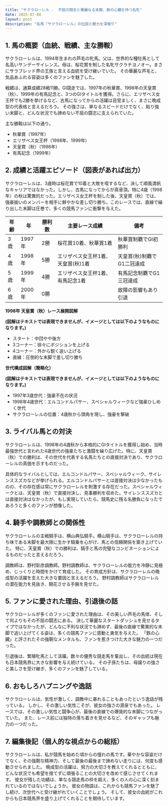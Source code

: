 ```yaml
---
title: "サクラローレル -  不屈の闘志と華麗なる末脚、鉄の心臓を持つ名牝"
date: 2025-07-08
layout: post
description: "名馬『サクラローレル』の伝説と魅力を深堀り"
---
```


## 1. 馬の概要（血統、戦績、主な勝鞍）

サクラローレルは、1994年生まれの芦毛の牝馬。父は、世界的な種牡馬として名高いサンデーサイレンス。母は、桜花賞を制した名牝サクラチヨノオー。まさにサラブレッド界の王族と言える血統を受け継いでいた。  その華麗な芦毛と、気品あふれる容姿は多くのファンを魅了した。

戦績は、通算成績28戦11勝。GI競走では、1997年の秋華賞、1998年の天皇賞（秋）、1999年の有馬記念と、3つのGIタイトルを獲得。さらに、エリザベス女王杯でも2勝を挙げるなど、古馬になってからの活躍は目覚ましく、まさに晩成型の代表格と言えるだろう。  その強さは、単なるスピードだけでなく、粘り強い末脚と、どんな状況でも諦めない不屈の闘志に支えられていた。

主な勝鞍は以下の通り。

* 秋華賞（1997年）
* エリザベス女王杯（1998年、1999年）
* 天皇賞（秋）（1998年）
* 有馬記念（1999年）


## 2. 成績と活躍エピソード（図表があれば出力）

サクラローレルは、3歳時は桜花賞で10着と大敗を喫するなど、決して順風満帆なキャリアではなかった。しかし、古馬になってからが真骨頂。特に4歳（1998年）の秋は驚異的だった。エリザベス女王杯を制した後、天皇賞（秋）では、強豪揃いのメンバーを相手に鮮やかな差し切り勝ち。このレースでは、直線で繰り出した末脚は圧巻で、多くの競馬ファンに衝撃を与えた。

| 年齢 | 年 | 勝利数 | 主要レース成績 | 備考 |
|---|---|---|---|---|
| 3歳 | 1997年 | 2勝 | 桜花賞10着、秋華賞1着 | 秋華賞制覇でGI初勝利 |
| 4歳 | 1998年 | 5勝 | エリザベス女王杯1着、天皇賞(秋)1着 | 天皇賞(秋)制覇でG1二冠達成 |
| 5歳 | 1999年 | 4勝 | エリザベス女王杯1着、有馬記念1着 | 有馬記念制覇でG1三冠達成 |
| 6歳 | 2000年 | 0勝 |  | 故障の影響もあり引退 |


**1998年 天皇賞（秋）レース展開図解**

**(図解はテキストでは表現できませんが、イメージとしては以下のようなものになります。)**

* スタート：中団やや後方
* 3コーナー：徐々にポジションを上げる
* 4コーナー：外から鋭く追い上げる
* 直線：圧倒的な末脚で差し切り勝ち


**世代構成図解（簡略化）**

**(図解はテキストでは表現できませんが、イメージとしては以下のようなものになります。)**

* 1997年3歳世代：強豪不在の状況
* 1998年4歳世代：エルコンドルパサー、スペシャルウィークなど強豪ひしめく世代
* サクラローレルの位置：4歳秋から頭角を現し、強豪を撃破


## 3. ライバル馬との対決

サクラローレルは、1998年の4歳秋から本格的にGIタイトルを獲得し始め、当時最強世代と言われた4歳世代の強豪たちと激闘を繰り広げた。特に、天皇賞（秋）での勝利は、その世代を代表する名馬たちとの直接対決であり、サクラローレルの真価を示すものだった。

具体的なライバルとしては、エルコンドルパサー、スペシャルウィーク、サイレンススズカなどが挙げられる。エルコンドルパサーとは直接対決は少なかったものの、その存在感は常にサクラローレルを刺激する存在だった。スペシャルウィークとは、天皇賞（秋）で直接対決し、見事勝利を収めた。サイレンススズカとは直接対決はなかったが、もし実現していたら、競馬史に残る名勝負になったであろうと多くのファンが想像した。


## 4. 騎手や調教師との関係性

サクラローレルの主戦騎手は、横山典弘騎手。横山騎手は、サクラローレルの持ち味である末脚を最大限に生かす騎乗を心がけ、馬との信頼関係を築き上げていた。  特に、天皇賞（秋）での勝利は、騎手と馬の完璧なコンビネーションによるものだったと言えるだろう。

調教師は、野村彰彦調教師。野村調教師は、サクラローレルの能力を冷静に見極め、じっくりと時間をかけて育成した。  その育成方針は、サクラローレルの晩成型の活躍を支えた大きな要因と言えるだろう。  野村調教師はサクラローレルの潜在能力を見抜き、開花させる手腕を見せた。


## 5. ファンに愛された理由、引退後の話

サクラローレルが多くのファンに愛された理由は、その美しい芦毛の馬体、そして何よりもその不屈の闘志にある。  決して華麗なスタートダッシュを見せるタイプではなかったが、どんなに不利な状況でも諦めず、最後の直線で驚異的な末脚で追い上げてくる姿は、多くの競馬ファンに感動と勇気を与えた。  「鉄の心臓」と評されたその強靭なメンタルも、ファンを惹きつけた大きな魅力の一つだった。

引退後は、繁殖牝馬として活躍。数々の優秀な競走馬を輩出し、その血統は現在も日本競馬界に大きな影響を与え続けている。  その子孫たちは、母譲りの強さと美しさを受け継ぎ、多くのファンを魅了している。


## 6. おもしろハプニングや逸話

サクラローレルは、気性が激しく、調教中に暴れることもあったという逸話が残っている。  しかし、その激しい気性こそが、彼女の強さの源泉でもあった。  レースでは、その激しい気性と闘争心が、最後の直線での爆発的な末脚につながっていた。  また、レース前には独特の落ち着きを見せるなど、そのギャップも魅力の一つだった。


## 7. 編集後記（個人的な視点からの総括）

サクラローレルは、私が競馬を始めた頃からの憧れの馬です。華やかな容姿だけでなく、その強靭な精神力、そして最後の最後まで諦めない走りには、何度も感動させられました。  晩成型の活躍は、努力の大切さを教えてくれるとともに、どんな状況でも希望を捨てずに頑張ることの大切さを改めて感じさせてくれます。  彼女が残した功績は、単なる競走馬の枠を超え、多くの人の心に深く刻まれているのではないでしょうか。  彼女の物語は、これからも競馬ファンを魅了し続け、次世代へと受け継がれていくことでしょう。  そして、彼女の血統がこれからも日本競馬界を盛り上げてくれることを期待しています。
